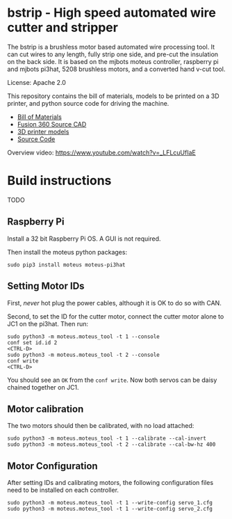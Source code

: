 # bstrip - High speed automated wire cutter and stripper #

The bstrip is a brushless motor based automated wire processing tool.
It can cut wires to any length, fully strip one side, and pre-cut the
insulation on the back side.  It is based on the mjbots moteus
controller, raspberry pi and mjbots pi3hat, 5208 brushless motors, and
a converted hand v-cut tool.

License: Apache 2.0

This repository contains the bill of materials, models to be printed
on a 3D printer, and python source code for driving the machine.

* [Bill of Materials](BOM.md)
* [Fusion 360 Source CAD](https://a360.co/3fsq1WW)
* [3D printer models](hw/)
* [Source Code](src/cutwire.py)

Overview video: https://www.youtube.com/watch?v=_LFLcuUfIaE

# Build instructions #

TODO

## Raspberry Pi ##

Install a 32 bit Raspberry Pi OS.  A GUI is not required.

Then install the moteus python packages:

```
sudo pip3 install moteus moteus-pi3hat
```

## Setting Motor IDs ##

First, *never* hot plug the power cables, although it is OK to do so
with CAN.

Second, to set the ID for the cutter motor, connect the cutter motor
alone to JC1 on the pi3hat.  Then run:

```
sudo python3 -m moteus.moteus_tool -t 1 --console
conf set id.id 2
<CTRL-D>
sudo python3 -m moteus.moteus_tool -t 2 --console
conf write
<CTRL-D>
```

You should see an `OK` from the `conf write`.  Now both servos can be
daisy chained together on JC1.

## Motor calibration ##

The two motors should then be calibrated, with no load attached:

```
sudo python3 -m moteus.moteus_tool -t 1 --calibrate --cal-invert
sudo python3 -m moteus.moteus_tool -t 2 --calibrate --cal-bw-hz 400
```


## Motor Configuration ##

After setting IDs and calibrating motors, the following configuration files need to be installed on each controller.

```
sudo python3 -m moteus.moteus_tool -t 1 --write-config servo_1.cfg
sudo python3 -m moteus.moteus_tool -t 1 --write-config servo_2.cfg
```
